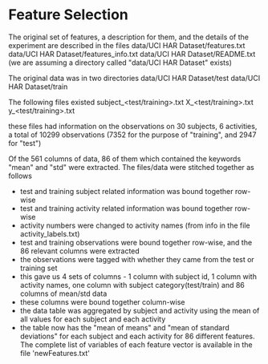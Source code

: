 Feature Selection 
=================
The original set of features, a description for them, and the details of the experiment are described in the files 
data/UCI HAR Dataset/features.txt
data/UCI HAR Dataset/features_info.txt
data/UCI HAR Dataset/README.txt
(we are assuming a directory called "data/UCI HAR Dataset" exists)

The original data was in two directories
data/UCI HAR Dataset/test
data/UCI HAR Dataset/train

The following files existed
subject_<test/training>.txt
X_<test/training>.txt
y_<test/training>.txt

these files had information on the observations on 30 subjects, 6 activities, a total of 10299 observations (7352 for the purpose of "training", and 2947 for "test")

Of the 561 columns of data, 86 of them which contained the keywords "mean" and "std" were extracted. The files/data were stitched together as follows
- test and training subject related information was bound together row-wise
- test and training activity related information was bound together row-wise 
- activity numbers were changed to activity names (from info in the file activity_labels.txt)
- test and training observations were bound together row-wise, and the 86 relevant columns were extracted
- the observations were tagged with whether they came from the test or training set
- this gave us 4 sets of columns - 1 column with subject id, 1 column with activity names, one column with subject category(test/train) and 86 columns of mean/std data
- these columns were bound together column-wise
- the data table was aggregated by subject and activity using the mean of all values for each subject and each activity
- the table now has the "mean of means" and "mean of standard deviations" for each subject and each activity for 86 different features.
The complete list of variables of each feature vector is available in the file 'newFeatures.txt'
